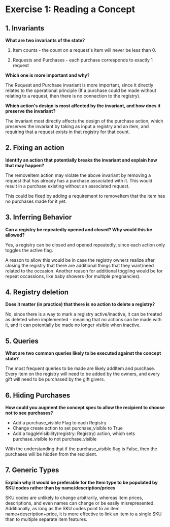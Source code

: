 # Exercise 1: Reading a Concept

## 1. Invariants

**What are two invariants of the state?**

1. Item counts - the count on a request's item will never be less than 0. 

2. Requests and Purchases - each purchase corresponds to exactly 1 request

**Which one is more important and why?**

The Request and Purchase invariant is more important, since it directly relates to the operational principle (If a purchase could be made without relating to a request, then there is no connection to the registry). 

**Which action's design is most affected by the invariant, and how does it preserve the invariant?**

The invariant most directly affects the design of the purchase action, which preserves the invariant by taking as input a registry and an item, and requiring that a request exists in that registry for that count.

## 2. Fixing an action

**Identify an action that potentially breaks the invariant and explain how that may happen?**

The removeItem action may violate the above invariant by removing a request that has already has a purchase associated with it. This would result in a purchase existing without an associated request. 

This could be fixed by adding a requirement to removeItem that the item has no purchases made for it yet.

## 3. Inferring Behavior

**Can a registry be repeatedly opened and closed? Why would this be allowed?**

Yes, a registry can be closed and opened repeatedly, since each action only toggles the active flag. 

A reason to allow this would be in case the registry owners realize after closing the registry that there are additional things that they want/need related to the occasion. Another reason for additional toggling would be for repeat occassions, like baby showers (for multiple pregnancies).

## 4. Registry deletion

**Does it matter (in practice) that there is no action to delete a registry?**

No, since there is a way to mark a registry active/inactive, it can be treated as deleted when implemented - meaning that no actions can be made with it, and it can potentially be made no longer visible when inactive.

## 5. Queries

**What are two common queries likely to be executed against the concept state?**

The most frequent queries to be made are likely addItem and purchase. Every item on the registry will need to be added by the owners, and every gift will need to be purchased by the gift givers.

## 6. Hiding Purchases

**How could you augment the concept spec to allow the recipient to choose not to see purchases?**

- Add a purchase_visible Flag to each Registry
- Change create action to set purchase_visible to True
- Add a toggleVisibility(registry: Registry) action, which sets purchase_visible to not purchase_visible

With the understanding that if the purchase_visible flag is False, then the purchases will be hidden from the recipient.

## 7. Generic Types

**Explain why it would be preferable for the Item type to be populated by SKU codes rather than by name/description/prices**

SKU codes are unlikely to change arbitrarily, whereas item prices, descriptions, and even names can change or be easily misrepresented. Additionally, as long as the SKU codes point to an item name+description+price, it is more effective to link an item to a single SKU than to multiple separate item features. 


